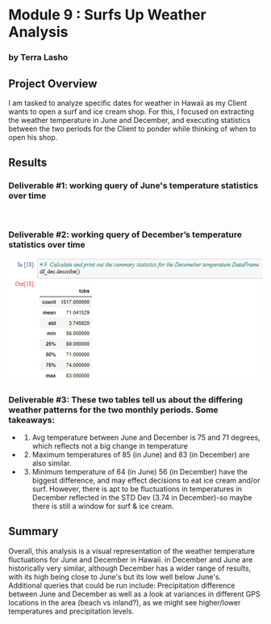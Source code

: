 # Module 9 : Surfs Up Weather Analysis

### by Terra Lasho

## Project Overview

I am tasked to analyze specific dates for weather in Hawaii as my Client wants to open a surf and ice cream shop. For this, I focused on extracting the weather temperature in June and December, and executing statistics between the two periods for the Client to ponder while thinking of when to open his shop.

## Results

### Deliverable #1: working query of June's temperature statistics over time
![]()

### Deliverable #2: working query of December’s temperature statistics over time
![](https://github.com/Beetleee/Surfs_Up/blob/main/Resources/Dec%20stats.png)

### Deliverable #3: These two tables tell us about the differing weather patterns for the two monthly periods. Some takeaways:
- 1) Avg temperature between June and December is 75 and 71 degrees, which reflects not a big change in temperature
- 2) Maximum temperatures of 85 (in June) and 83 (in December) are also similar.
- 3) Minimum temperature of 64 (in June) 56 (in December) have the biggest difference, and may effect decisions to eat ice cream and/or surf. However, there is apt to be fluctuations in temperatures in December reflected in the STD Dev (3.74 in December)-so maybe there is still a window for surf & ice cream.

## Summary
Overall, this analysis is a visual representation of the weather temperature fluctuations for June and December in Hawaii.  in December and June are historically very similar, although December has a wider range of results, with its high being close to June's but its low well below June's.  
Additional queries that could be run include: Precipitation difference between June and December as well as a look at variances in different GPS locations in the area (beach vs inland?), as we might see higher/lower temperatures and precipitation levels. 
